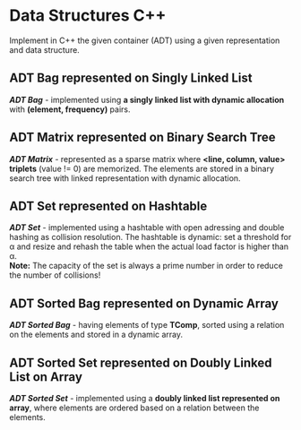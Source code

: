 # Data Structures C++

Implement in C++ the given container (ADT) using a given representation and data structure.

## ADT Bag represented on Singly Linked List

***ADT Bag*** - implemented using **a singly linked list with dynamic allocation** with **(element, frequency)** pairs.

## ADT Matrix represented on Binary Search Tree

***ADT Matrix*** - represented as a sparse matrix where **<line, column, value> triplets** (value != 0) are memorized. The elements are stored in a binary search tree with linked representation with dynamic allocation.

## ADT Set represented on Hashtable

***ADT Set*** - implemented using a hashtable with open adressing and double hashing as collision resolution. The hashtable is dynamic: set a threshold for α and resize and rehash the table when the actual load factor is higher than α.\
**Note:** The capacity of the set is always a prime number in order to reduce the number of collisions!

## ADT Sorted Bag represented on Dynamic Array

***ADT Sorted Bag*** - having elements of type **TComp**, sorted using a relation on the elements and stored in a dynamic array.

## ADT Sorted Set represented on Doubly Linked List on Array

***ADT Sorted Set*** - implemented using a **doubly linked list represented on array**, where elements are ordered based on a relation between the elements.
